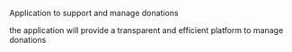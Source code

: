 
Application to support and manage donations

the application will provide a transparent and efficient platform to manage donations
